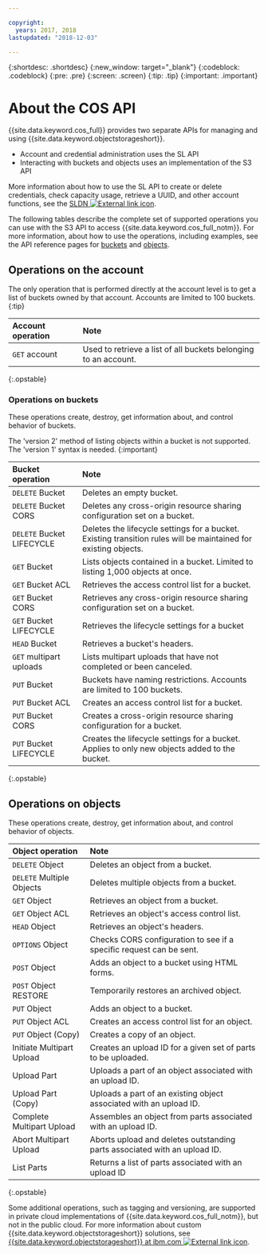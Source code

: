 ```yaml
---

copyright:
  years: 2017, 2018
lastupdated: "2018-12-03"

---
```

{:shortdesc: .shortdesc}
{:new_window: target="_blank"}
{:codeblock: .codeblock}
{:pre: .pre}
{:screen: .screen}
{:tip: .tip}
{:important: .important}


# About the COS API

{{site.data.keyword.cos_full}} provides two separate APIs for managing and using {{site.data.keyword.objectstorageshort}}.

* Account and credential administration uses the SL API
* Interacting with buckets and objects uses an implementation of the S3 API

More information about how to use the SL API to create or delete credentials, check capacity usage, retrieve a UUID, and other account functions, see the [SLDN ![External link icon](../../icons/launch-glyph.svg "External link icon")](http://sldn.softlayer.com/reference/services/SoftLayer_Network_Storage_Hub_Cleversafe_Account).

The following tables describe the complete set of supported operations you can use with the S3 API to access {{site.data.keyword.cos_full_notm}}. For more information, about how to use the operations, including examples, see the API reference pages for [buckets](buckets.html) and [objects](objects.html).

## Operations on the account

The only operation that is performed directly at the account level is to get a list of buckets owned by that account. Accounts are limited to 100 buckets.
{:tip}

| Account operation | Note |
|:----|:---|
| `GET` account | Used to retrieve a list of all buckets belonging to an account. |
{:.opstable}

### Operations on buckets

These operations create, destroy, get information about, and control behavior of buckets.

The 'version 2' method of listing objects within a bucket is not supported. The 'version 1' syntax is needed.
{:important}

| Bucket operation | Note |
|:----|:---|
| `DELETE` Bucket | Deletes an empty bucket.   |
| `DELETE` Bucket CORS | Deletes any cross-origin resource sharing configuration set on a bucket. |
| `DELETE` Bucket LIFECYCLE | Deletes the lifecycle settings for a bucket.  Existing transition rules will be maintained for existing objects. |
| `GET` Bucket | Lists objects contained in a bucket.  Limited to listing 1,000 objects at once. |
| `GET` Bucket ACL |Retrieves the access control list for a bucket.|
| `GET` Bucket CORS |Retrieves any cross-origin resource sharing configuration set on a bucket.|
| `GET` Bucket LIFECYCLE | Retrieves the lifecycle settings for a bucket |
| `HEAD` Bucket | Retrieves a bucket's headers. |
| `GET` multipart uploads | Lists multipart uploads that have not completed or been canceled. |
| `PUT` Bucket | Buckets have naming restrictions. Accounts are limited to 100 buckets. |
| `PUT` Bucket ACL | Creates an access control list for a bucket. |
| `PUT` Bucket CORS | Creates a cross-origin resource sharing configuration for a bucket.|
| `PUT` Bucket LIFECYCLE | Creates the lifecycle settings for a bucket.  Applies to only new objects added to the bucket. |
{:.opstable}

## Operations on objects

These operations create, destroy, get information about, and control behavior of objects.

| Object operation | Note |
| :---------------| :------|
| `DELETE` Object | Deletes an object from a bucket.
| `DELETE` Multiple Objects  | Deletes multiple objects from a bucket.
| `GET` Object | Retrieves an object from a bucket.
| `GET` Object ACL | Retrieves an object's access control list.
| `HEAD` Object | Retrieves an object's headers.
| `OPTIONS` Object | Checks CORS configuration to see if a specific request can be sent.
| `POST` Object | Adds an object to a bucket using HTML forms.
| `POST` Object RESTORE | Temporarily restores an archived object. |
| `PUT` Object | Adds an object to a bucket.
| `PUT` Object ACL | Creates an access control list for an object.
| `PUT` Object (Copy) | Creates a copy of an object. |
| Initiate Multipart Upload | Creates an upload ID for a given set of parts to be uploaded.
| Upload Part | Uploads a part of an object associated with an upload ID.
| Upload Part (Copy) | Uploads a part of an existing object associated with an upload ID.
| Complete Multipart Upload | Assembles an object from parts associated with an upload ID.
| Abort Multipart Upload | Aborts upload and deletes outstanding parts associated with an upload ID.
| List Parts | Returns a list of parts associated with an upload ID
{:.opstable}

Some additional operations, such as tagging and versioning, are supported in private cloud implementations of {{site.data.keyword.cos_full_notm}}, but not in the public cloud. For more information about custom {{site.data.keyword.objectstorageshort}} solutions, see [{{site.data.keyword.objectstorageshort}} at ibm.com ![External link icon](../../icons/launch-glyph.svg "External link icon")](https://www.ibm.com/cloud-computing/products/storage/object-storage/cloud/).
